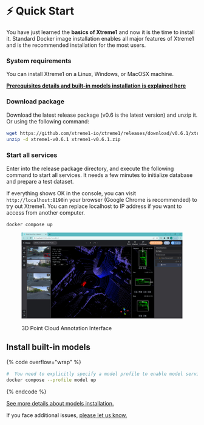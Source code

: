 # ⚡ Quick Start

You have just learned the **basics of Xtreme1** and now it is the time to install it. Standard Docker image installation enables all major features of Xtreme1 and is the recommended installation for the most users.

### System requirements <a href="#system-requirements" id="system-requirements"></a>

You can install Xtreme1 on a Linux, Windows, or MacOSX machine.​​

[**Prerequisites details and built-in models installation is explained here**](../overview/what-we-do.md#operating-system-requirements)

### Download package <a href="#download-package" id="download-package"></a>

Download the latest release package (v0.6 is the latest version) and unzip it. Or using the following command:

```bash
wget https://github.com/xtreme1-io/xtreme1/releases/download/v0.6.1/xtreme1-v0.6.1.zip
unzip -d xtreme1-v0.6.1 xtreme1-v0.6.1.zip
```

### Start all services <a href="#start-all-services" id="start-all-services"></a>

Enter into the release package directory, and execute the following command to start all services. It needs a few minutes to initialize database and prepare a test dataset.

If everything shows OK in the console, you can visit `http://localhost:8190`in your browser (Google Chrome is recommended) to try out Xtreme1. You can replace localhost to IP address if you want to access from another computer.

```bash
docker compose up
```

<figure><img src="../.gitbook/assets/interface.png" alt=""><figcaption><p>3D Point Cloud Annotation Interface</p></figcaption></figure>

## Install built-in models

{% code overflow="wrap" %}
```bash
#  You need to explicitly specify a model profile to enable model services
docker compose --profile model up
```
{% endcode %}

[See more details about models installation.](../getting-started/Docker-image/)



If you face additional issues, [please let us know.](https://github.com/xtreme1-io/xtreme1/issues)
